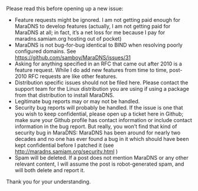 Please read this before opening up a new issue:

* Feature requests might be ignored. I am not getting paid enough
  for MaraDNS to develop features (actually, I am not getting paid for
  MaraDNS at all; in fact, it’s a net loss for me because I pay for
  maradns.samiam.org hosting out of pocket)
* MaraDNS is not bug-for-bug identical to BIND when resolving poorly
  configured domains. See https://github.com/samboy/MaraDNS/issues/31
* Asking for anything specified in an RFC that came out after 2010 is
  a feature request.  While I do add new features from time to time,
  post-2010 RFC requests are like other features.
* Distribution specific issues should not be filed here.  Please contact
  the support team for the Linux distribution you are using if using a
  package from that distribution to install MaraDNS.
* Legitimate bug reports may or may not be handled.
* Security bug reports will probably be handled. If the issue is one
  that you wish to keep confidential, please open up a ticket here
  in Github; make sure your Github profile has contact information
  or include contact information in the bug report. But really, you
  won’t find that kind of security bug in MaraDNS: MaraDNS has been
  around for nearly two decades and no one has ever found a bug in it
  which should have been kept confidential before I patched it (see
  http://maradns.samiam.org/security.html )
* Spam will be deleted. If a post does not mention MaraDNS or any
  other relevant content, I will assume the post is robot-generated spam,
  and will both delete and report it.

Thank you for your understanding.
